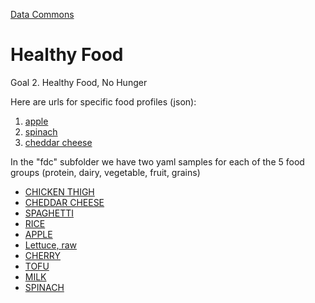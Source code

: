 [Data Commons](../)

# Healthy Food

Goal 2. Healthy Food, No Hunger

Here are urls for specific food profiles (json):
1. [apple](https://api.nal.usda.gov/fdc/v1/food/2117388?api_key=bLecediTVa2sWd8AegmUZ9o7DxYFSYoef9B4i1Ml)
2. [spinach](https://api.nal.usda.gov/fdc/v1/food/2099349?api_key=bLecediTVa2sWd8AegmUZ9o7DxYFSYoef9B4i1Ml)
3. [cheddar cheese](https://api.nal.usda.gov/fdc/v1/food/2015943?api_key=bLecediTVa2sWd8AegmUZ9o7DxYFSYoef9B4i1Ml)

In the "fdc" subfolder we have two yaml samples for each of the 5 food groups (protein, dairy, vegetable, fruit, grains)

- [CHICKEN THIGH](../../docs/food/fdc/samples/1899680.yaml)
- [CHEDDAR CHEESE](../../docs/food/fdc/samples/2015943.yaml)
- [SPAGHETTI](../../docs/food/fdc/samples/2099117.yaml)
- [RICE](../../docs/food/fdc/samples/356554.yaml)
- [APPLE](../../docs/food/fdc/samples/2117388.yaml)
- [Lettuce, raw](../../docs/food/fdc/samples/2345309.yaml)
- [CHERRY](../../docs/food/fdc/samples/2135570.yaml)
- [TOFU](../../docs/food/fdc/samples/2294522.yaml)
- [MILK](../../docs/food/fdc/samples/2501185.yaml)
- [SPINACH](../../docs/food/fdc/samples/2099349.yaml)